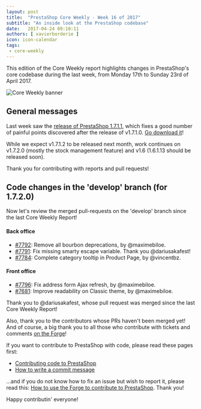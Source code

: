 ```yaml
---
layout: post
title:  "PrestaShop Core Weekly - Week 16 of 2017"
subtitle: "An inside look at the PrestaShop codebase"
date:   2017-04-24 09:10:11
authors: [ xavierborderie ]
icon: icon-calendar
tags:
 - core-weekly
---
```


This edition of the Core Weekly report highlights changes in PrestaShop's core codebase during the last week, from Monday 17th to Sunday 23rd of April 2017.

![Core Weekly banner](/assets/images/2017/04/core_weekly_banner.jpg)


## General messages

Last week saw the [release of PrestaShop 1.7.1.1](http://build.prestashop.com/news/prestashop-1-7-1-1-maintenance-release/), which fixes a good number of painful points discovered after the release of v1.7.1.0. [Go download it](https://www.prestashop.com/en/download)!

While we expect v1.7.1.2 to be released next month, work continues on v1.7.2.0 (mostly the stock management feature) and v1.6 (1.6.1.13 should be released soon).

Thank you for contributing with reports and pull requests!



## Code changes in the 'develop' branch (for 1.7.2.0)

Now let's review the merged pull-requests on the 'develop' branch since the last Core Weekly Report!

#### Back office

* [#7792](https://github.com/PrestaShop/PrestaShop/pull/7792): Remove all bourbon deprecations, by @maximebiloe.
* [#7791](https://github.com/PrestaShop/PrestaShop/pull/7791): Fix missing smarty escape variable. Thank you @dariusakafest!
* [#7784](https://github.com/PrestaShop/PrestaShop/pull/7784): Complete category tooltip in Product Page, by @vincentbz.


#### Front office

* [#7796](https://github.com/PrestaShop/PrestaShop/pull/7796): Fix address form Ajax refresh, by @maximebiloe.
* [#7681](https://github.com/PrestaShop/PrestaShop/pull/7681): Improve readability on Classic theme, by @maximebiloe.


Thank you to @dariusakafest, whose pull request was merged since the last Core Weekly Report!

Also, thank you to the contributors whose PRs haven't been merged yet! And of course, a big thank you to all those who contribute with tickets and comments [on the Forge](http://forge.prestashop.com/)!

If you want to contribute to PrestaShop with code, please read these pages first:

 * [Contributing code to PrestaShop](http://doc.prestashop.com/display/PS16/Contributing+code+to+PrestaShop)
 * [How to write a commit message](http://doc.prestashop.com/display/PS16/How+to+write+a+commit+message)

...and if you do not know how to fix an issue but wish to report it, please read this: [How to use the Forge to contribute to PrestaShop](http://doc.prestashop.com/display/PS16/How+to+use+the+Forge+to+contribute+to+PrestaShop). Thank you!

Happy contributin' everyone!
